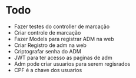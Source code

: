 # Todo
- Fazer testes do controller de marcação
- Criar controle de marcação
- Fazer Models para registrar ADM na web
- Criar Registro de adm na web
- Criptografar senha do ADM
- JWT para ter acesso as paginas de adm
- Adm pode criar usuarios para serem regisrados
- CPF é a chave dos usuarios